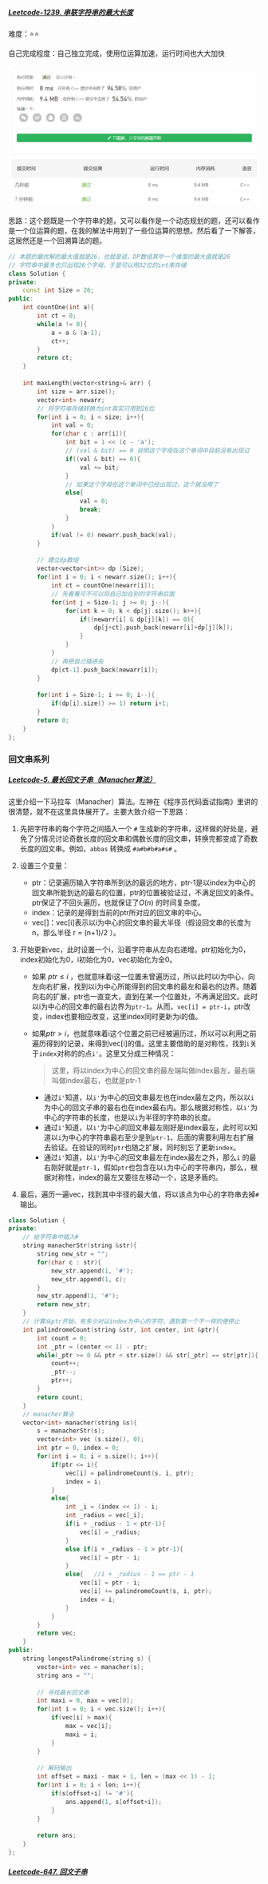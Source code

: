 ##### [Leetcode-1239. 串联字符串的最大长度 ](https://leetcode-cn.com/problems/maximum-length-of-a-concatenated-string-with-unique-characters/submissions/)

难度：⭐⭐

自己完成程度：自己独立完成，使用位运算加速，运行时间也大大加快

<img src="字符串.assets/image-20201206160849687.png" alt="image-20201206160849687" style="zoom:50%;" />

思路：这个题既是一个字符串的题，又可以看作是一个动态规划的题，还可以看作是一个位运算的题，在我的解法中用到了一些位运算的思想。然后看了一下解答，这居然还是一个回溯算法的题。

```c++
// 本题的最优解的最大值就是26，也就是说，DP数组其中一个维度的最大值就是26
// 字符串中最多也只出现26个字母，于是可以用32位的int来存储
class Solution {
private:
    const int Size = 26;
public:
    int countOne(int a){
        int ct = 0;
        while(a != 0){
            a = a & (a-1);
            ct++;
        }
        return ct;
    }

    int maxLength(vector<string>& arr) {
        int size = arr.size();
        vector<int> newarr;
        // 将字符串存储转换为int其实只用到26位
        for(int i = 0; i < size; i++){
            int val = 0;
            for(char c : arr[i]){
                int bit = 1 << (c - 'a');
                // (val & bit) == 0 说明这个字母在这个单词中目前没有出现过
                if((val & bit) == 0){
                    val += bit;
                }
                // 如果这个字母在这个单词中已经出现过，这个就没用了
                else{
                    val = 0;
                    break;
                }
            }
            if(val != 0) newarr.push_back(val);
        }
        
        // 建立dp数组
        vector<vector<int>> dp (Size);
        for(int i = 0; i < newarr.size(); i++){
            int ct = countOne(newarr[i]);
            // 先看看可不可以将自己加在别的字符串后面
            for(int j = Size-1; j >= 0; j--){
                for(int k = 0; k < dp[j].size(); k++){
                    if((newarr[i] & dp[j][k]) == 0){
                        dp[j+ct].push_back(newarr[i]+dp[j][k]);
                    }
                }
            }
            // 再把自己插进去
            dp[ct-1].push_back(newarr[i]);
        }
        
        for(int i = Size-1; i >= 0; i--){
            if(dp[i].size() >= 1) return i+1;
        }
        return 0;
    }
};
```



### 回文串系列

##### [Leetcode-5. 最长回文子串（Manacher算法）](https://leetcode-cn.com/problems/longest-palindromic-substring)

这里介绍一下马拉车（Manacher）算法。左神在《程序员代码面试指南》里讲的很清楚，就不在这里具体展开了。主要大致介绍一下思路：

1. 先把字符串的每个字符之间插入一个 `#` 生成新的字符串，这样做的好处是，避免了分情况讨论奇数长度的回文串和偶数长度的回文串，转换完都变成了奇数长度的回文串。例如，`abbas` 转换成 `#a#b#b#a#s#` 。

2. 设置三个变量：

   - ptr：记录遍历输入字符串所到达的最远的地方，ptr-1是以index为中心的回文串所能到达的最右的位置，ptr的位置被验证过，不满足回文的条件。ptr保证了不回头遍历，也就保证了$O(n)$ 的时间复杂度。
   - index：记录的是得到当前的ptr所对应的回文串的中心。
   - vec[]：vec[i]表示以i为中心的回文串的最大半径（假设回文串的长度为n，那么半径 r = (n+1)/2 ）。

3. 开始更新vec，此时设置一个i，沿着字符串从左向右递增。ptr初始化为0，index初始化为0，i初始化为0，vec初始化为全0。

   - 如果 $ptr \le i$ ，也就意味着i这一位置未曾遍历过，所以此时以i为中心，向左向右扩展，找到以i为中心所能得到的回文串的最左和最右的边界。随着向右的扩展，ptr也一直变大，直到在某一个位置处，不再满足回文。此时以i为中心的回文串的最右边界为`ptr-1`。从而，`vec[i] = ptr-i`，ptr改变，index也要相应改变，这里index同时更新为i的值。

   - 如果$ptr > i$，也就意味着i这个位置之前已经被遍历过，所以可以利用之前遍历得到的记录，来得到vec[i]的值。这里主要借助的是对称性，找到`i`关于`index`对称的的点`i'`。这里又分成三种情况：

     > 这里，将以index为中心的回文串的最左端叫做index最左，最右端叫做index最右，也就是ptr-1

     - 通过`i'`知道，以`i'`为中心的回文串最左也在index最左之内，所以以`i`为中心的回文子串的最右也在index最右内。那么根据对称性，以`i'`为中心的字符串的长度，也是以`i`为半径的字符串的长度。
     - 通过`i'`知道，以`i'`为中心的回文串最左刚好是index最左，此时可以知道以`i`为中心的字符串最右至少是到`ptr-1`，后面的需要利用左右扩展去验证。在验证的同时`ptr`也随之扩展，同时别忘了更新`index`。
     - 通过`i'`知道，以`i'`为中心的回文串最左在index最左之外，那么`i` 的最右刚好就是`ptr-1`，假如`ptr`也包含在以`i`为中心的字符串内，那么，根据对称性，index的最左又要往左移动一个，这是矛盾的。

4. 最后，遍历一遍vec，找到其中半径的最大值，将以该点为中心的字符串去掉`#`输出。

```c++
class Solution {
private:
    // 给字符串中插入#
    string manacherStr(string &str){
	    string new_str = "";
	    for(char c : str){
		    new_str.append(1, '#');
		    new_str.append(1, c);
	    }
	    new_str.append(1, '#');
	    return new_str;
    }
    // 计算从ptr开始，有多少对以index为中心的字符，遇到第一个不一样的便停止
    int palindromeCount(string &str, int center, int &ptr){
        int count = 0;
        int _ptr = (center << 1) - ptr;
        while(_ptr >= 0 && ptr < str.size() && str[_ptr] == str[ptr]){
            count++;
            _ptr--;
            ptr++;
        }
        return count;
    }
    // manacher算法
    vector<int> manacher(string &s){
        s = manacherStr(s);
        vector<int> vec (s.size(), 0);
        int ptr = 0, index = 0;
        for(int i = 0; i < s.size(); i++){
            if(ptr <= i){
                vec[i] = palindromeCount(s, i, ptr);
                index = i;
            }
            else{
                int _i = (index << 1) - i; 
                int _radius = vec[_i];
                if(i + _radius - 1 < ptr-1){
                    vec[i] = _radius;
                }
                else if(i + _radius - 1 > ptr-1){
                    vec[i] = ptr - i;
                }
                else{   //i + _radius - 1 == ptr - 1
                    vec[i] = ptr - i;
                    vec[i] += palindromeCount(s, i, ptr);
                    index = i;
                }
            }
        }
        return vec;
    }
public:
    string longestPalindrome(string s) {
        vector<int> vec = manacher(s);
        string ans = "";

        // 寻找最长回文串
        int maxi = 0, max = vec[0];
        for(int i = 0; i < vec.size(); i++){
            if(vec[i] > max){
                max = vec[i];
                maxi = i;
            }
        }

        // 解码输出
        int offset = maxi - max + 1, len = (max << 1) - 1;
        for(int i = 0; i < len; i++){
            if(s[offset+i] != '#'){
                ans.append(1, s[offset+i]);
            }
        }

        return ans;
    }
};
```



##### [Leetcode-647. 回文子串](https://leetcode-cn.com/problems/palindromic-substrings/)

